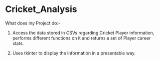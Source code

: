 # Cricket_Analysis
What does my Project do:-

1) Access the data stored in CSVs regarding Cricket Player information, performs different functions on it and returns a set of Player career stats.

2) Uses tkinter to display the information in a presentable way.
